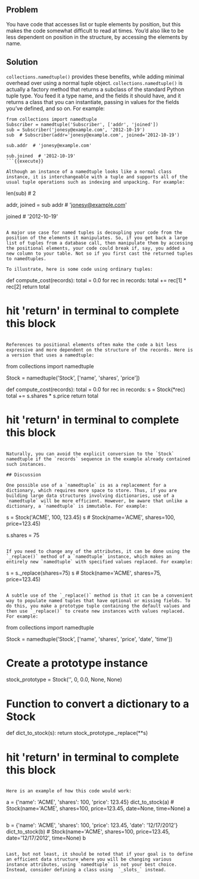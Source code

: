 ## Problem

You have code that accesses list or tuple elements by position, but this makes the code somewhat difficult to read at times. You’d also like to be less dependent on position in the structure, by accessing the elements by name.

## Solution

`collections.namedtuple()` provides these benefits, while adding minimal overhead over using a normal tuple object. `collections.namedtuple()` is actually a factory method that returns a subclass of the standard Python tuple type. You feed it a type name, and the fields it should have, and it returns a class that you can instantiate, passing in values for the fields you’ve defined, and so on. For example:

```
from collections import namedtuple
Subscriber = namedtuple('Subscriber', ['addr', 'joined'])
sub = Subscriber('jonesy@example.com', '2012-10-19')
sub  # Subscriber(addr='jonesy@example.com', joined='2012-10-19')

sub.addr  # 'jonesy@example.com'

sub.joined  # '2012-10-19'
```{{execute}}

Although an instance of a namedtuple looks like a normal class instance, it is interchangeable with a tuple and supports all of the usual tuple operations such as indexing and unpacking. For example:

```
len(sub)  # 2

addr, joined = sub
addr  # 'jonesy@example.com'

joined  # '2012-10-19'

```{{execute}}

A major use case for named tuples is decoupling your code from the position of the elements it manipulates. So, if you get back a large list of tuples from a database call, then manipulate them by accessing the positional elements, your code could break if, say, you added a new column to your table. Not so if you first cast the returned tuples to namedtuples.

To illustrate, here is some code using ordinary tuples:

```
def compute_cost(records):
    total = 0.0
    for rec in records:
        total += rec[1] * rec[2]
    return total

# hit 'return' in terminal to complete this block

```{{execute}}

References to positional elements often make the code a bit less expressive and more dependent on the structure of the records. Here is a version that uses a namedtuple:

```
from collections import namedtuple

Stock = namedtuple('Stock', ['name', 'shares', 'price'])

def compute_cost(records):
    total = 0.0
    for rec in records:
        s = Stock(*rec)
        total += s.shares * s.price
    return total

# hit 'return' in terminal to complete this block

```{{execute}}

Naturally, you can avoid the explicit conversion to the `Stock` namedtuple if the `records` sequence in the example already contained such instances.

## Discussion

One possible use of a `namedtuple` is as a replacement for a dictionary, which requires more space to store. Thus, if you are building large data structures involving dictionaries, use of a `namedtuple` will be more efficient. However, be aware that unlike a dictionary, a `namedtuple` is immutable. For example:

```
s = Stock('ACME', 100, 123.45)
s  # Stock(name='ACME', shares=100, price=123.45)

s.shares = 75

```{{execute}}

If you need to change any of the attributes, it can be done using the `_replace()` method of a `namedtuple` instance, which makes an entirely new `namedtuple` with specified values replaced. For example:

```
s = s._replace(shares=75)
s  # Stock(name='ACME', shares=75, price=123.45)

```{{execute}}

A subtle use of the `_replace()` method is that it can be a convenient way to populate named tuples that have optional or missing fields. To do this, you make a prototype tuple containing the default values and then use `_replace()` to create new instances with values replaced. For example:

```
from collections import namedtuple

Stock = namedtuple('Stock', ['name', 'shares', 'price', 'date', 'time'])

# Create a prototype instance
stock_prototype = Stock('', 0, 0.0, None, None)

# Function to convert a dictionary to a Stock
def dict_to_stock(s):
    return stock_prototype._replace(**s)

# hit 'return' in terminal to complete this block

```{{execute}}

Here is an example of how this code would work:

```
a = {'name': 'ACME', 'shares': 100, 'price': 123.45}
dict_to_stock(a)  # Stock(name='ACME', shares=100, price=123.45, date=None, time=None)
a
```{{execute}}

```
b = {'name': 'ACME', 'shares': 100, 'price': 123.45, 'date': '12/17/2012'}
dict_to_stock(b)  # Stock(name='ACME', shares=100, price=123.45, date='12/17/2012', time=None)
b

```{{execute}}

Last, but not least, it should be noted that if your goal is to define an efficient data structure where you will be changing various instance attributes, using `namedtuple` is not your best choice. Instead, consider defining a class using  `_slots_` instead.